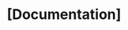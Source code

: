 ---
name: Documentation
about: Typos, Wiki, README, new documentation
title: "[Documentation]"
labels: Documentation
assignees: ''

---